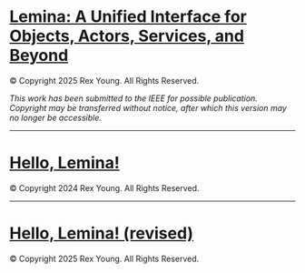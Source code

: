 # [Lemina: A Unified Interface for Objects, Actors, Services, and Beyond](lemina-model.md)

© Copyright 2025 Rex Young. All Rights Reserved.

*This work has been submitted to the IEEE for possible publication. Copyright may be transferred without notice, after which this version may no longer be accessible.*

---

# [Hello, Lemina\!](hello-lemina.md)

© Copyright 2024 Rex Young. All Rights Reserved.

---

# [Hello, Lemina\! (revised)](hello-lemina.md)

© Copyright 2025 Rex Young. All Rights Reserved.
